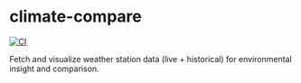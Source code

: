 # climate-compare
[![CI](https://github.com/frankbhome/climate-compare/actions/workflows/ci.yml/badge.svg)](https://github.com/frankbhome/climate-compare/actions/workflows/ci.yml)

Fetch and visualize weather station data (live + historical) for environmental insight and comparison.
